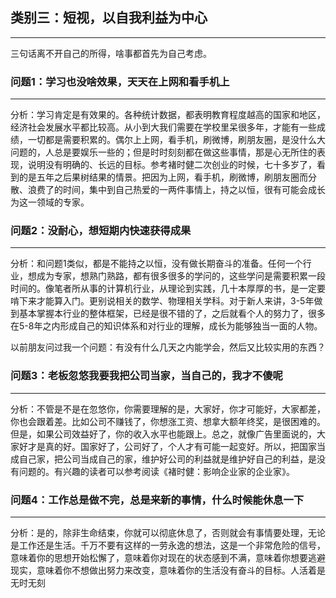 ## 类别三：短视，以自我利益为中心

---

三句话离不开自己的所得，啥事都首先为自己考虑。

### 问题1：学习也没啥效果，天天在上网和看手机上

---

分析：学习肯定是有效果的。各种统计数据，都表明教育程度越高的国家和地区，经济社会发展水平都比较高。从小到大我们需要在学校里呆很多年，才能有一些成绩，一切都是需要积累的。偶尔上上网，看手机，刷微博，刷朋友圈，是没什么大问题的，人总是要娱乐一些的；但是时时刻刻都在做这些事情，那是心无所住的表现，说明没有明确的、长远的目标。参考褚时健二次创业的时候，七十多岁了，看到的是五年之后果树结果的情景。把因为上网，看手机，刷微博，刷朋友圈而分散、浪费了的时间，集中到自己热爱的一两件事情上，持之以恒，很有可能会成长为这一领域的专家。

### 问题2：没耐心，想短期内快速获得成果

---

分析：和问题1类似，都是不能持之以恒，没有做长期奋斗的准备。任何一个行业，想成为专家，想熟门熟路，都有很多很多的学问的，这些学问是需要积累一段时间的。像笔者所从事的计算机行业，从理论到实践，几十本厚厚的书，是一定要啃下来才能算入门。更别说相关的数学、物理相关学科。对于新人来讲，3-5年做到基本掌握本行业的整体框架，已经是很不错的了，之后就看个人的努力了，很多在5-8年之内形成自己的知识体系和对行业的理解，成长为能够独当一面的人物。

以前朋友问过我一个问题：有没有什么几天之内能学会，然后又比较实用的东西？

### 问题3：老板忽悠我要我把公司当家，当自己的，我才不傻呢

---

分析：不管是不是在忽悠你，你需要理解的是，大家好，你才可能好，大家都差，你也会跟着差。比如公司不赚钱了，你想涨工资、想拿大额年终奖，是很困难的。但是，如果公司效益好了，你的收入水平也能跟上。总之，就像广告里面说的，大家好才是真的好。国家好了，公司好了，个人才有可能一起变好。所以，把国家当成自己家，把公司当成自己的家，维护好公司的利益就是维护好自己的利益，是没有问题的。有兴趣的读者可以参考阅读《褚时健：影响企业家的企业家》。

### 问题4：工作总是做不完，总是来新的事情，什么时候能休息一下

---

分析：是的，除非生命结束，你就可以彻底休息了，否则就会有事情要处理，无论是工作还是生活。千万不要有这样的一劳永逸的想法，这是一个非常危险的信号，意味着你的思想开始松懈了，意味着你对现在的状态感到不满，意味着你想要逃避现实，意味着你不想做出努力来改变，意味着你的生活没有奋斗的目标。人活着是无时无刻

